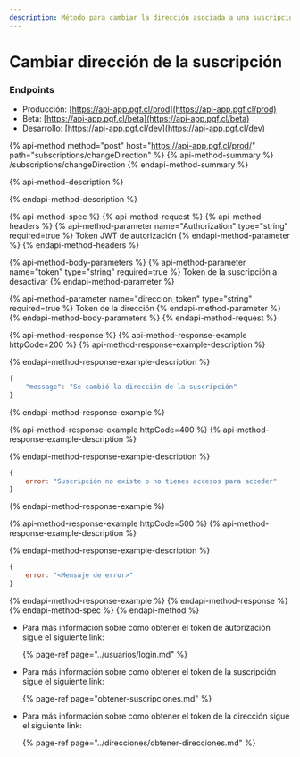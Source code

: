 ```yaml
---
description: Método para cambiar la dirección asociada a una suscripción
---
```


# Cambiar dirección de la suscripción

### Endpoints

* Producción:  [https://api-app.pgf.cl/prod](https://api-app.pgf.cl/prod)
* Beta: [https://api-app.pgf.cl/beta](https://api-app.pgf.cl/beta)
* Desarrollo: [https://api-app.pgf.cl/dev](https://api-app.pgf.cl/dev)

{% api-method method="post" host="https://api-app.pgf.cl/prod/" path="subscriptions/changeDirection" %}
{% api-method-summary %}
/subscriptions/changeDirection
{% endapi-method-summary %}

{% api-method-description %}

{% endapi-method-description %}

{% api-method-spec %}
{% api-method-request %}
{% api-method-headers %}
{% api-method-parameter name="Authorization" type="string" required=true %}
Token JWT de autorización
{% endapi-method-parameter %}
{% endapi-method-headers %}

{% api-method-body-parameters %}
{% api-method-parameter name="token" type="string" required=true %}
Token de la suscripción a desactivar
{% endapi-method-parameter %}

{% api-method-parameter name="direccion\_token" type="string" required=true %}
Token de la dirección
{% endapi-method-parameter %}
{% endapi-method-body-parameters %}
{% endapi-method-request %}

{% api-method-response %}
{% api-method-response-example httpCode=200 %}
{% api-method-response-example-description %}

{% endapi-method-response-example-description %}

```javascript
{
    "message": "Se cambió la dirección de la suscripción"
}
```
{% endapi-method-response-example %}

{% api-method-response-example httpCode=400 %}
{% api-method-response-example-description %}

{% endapi-method-response-example-description %}

```javascript
{
    error: "Suscripción no existe o no tienes accesos para acceder"
}
```
{% endapi-method-response-example %}

{% api-method-response-example httpCode=500 %}
{% api-method-response-example-description %}

{% endapi-method-response-example-description %}

```javascript
{
    error: "<Mensaje de error>"
}
```
{% endapi-method-response-example %}
{% endapi-method-response %}
{% endapi-method-spec %}
{% endapi-method %}



* Para más información sobre como obtener el token de autorización sigue el siguiente link:

  {% page-ref page="../usuarios/login.md" %}

* Para más información sobre como obtener el token de la suscripción sigue el siguiente link:

  {% page-ref page="obtener-suscripciones.md" %}

* Para más información sobre como obtener el token de la dirección sigue el siguiente link:

  {% page-ref page="../direcciones/obtener-direcciones.md" %}

